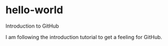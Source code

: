 # hello-world
Introduction to GitHub

I am following the introduction tutorial to get a feeling for GitHub.
